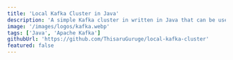 ```yaml
---
title: 'Local Kafka Cluster in Java'
description: 'A simple Kafka cluster in written in Java that can be used for testing and development purposes in Java. I wrote this as a weekend project to solve a problem I had with testing my Kafka Ballerina module.'
image: '/images/logos/kafka.webp'
tags: ['Java', 'Apache Kafka']
githubUrl: 'https://github.com/ThisaruGuruge/local-kafka-cluster'
featured: false
---
```

